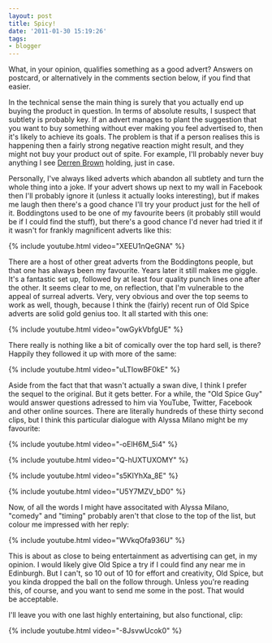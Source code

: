 ```yaml
---
layout: post
title: Spicy!
date: '2011-01-30 15:19:26'
tags:
- blogger
---
```


What, in your opinion, qualifies something as a good advert? Answers on postcard, or alternatively in the comments section below, if you find that easier.  

In the technical sense the main thing is surely that you actually end up buying the product in question. In terms of absolute results, I suspect that subtlety is probably key. If an advert manages to plant the suggestion that you want to buy something without ever making you feel advertised to, then it's likely to achieve its goals. The problem is that if a person realises this is happening then a fairly strong negative reaction might result, and they might not buy your product out of spite. For example, I'll probably never buy anything I see [Derren Brown] holding, just in case.  

[Derren Brown]: http://en.wikipedia.org/wiki/Derren_Brown

<!-- More -->

Personally, I've always liked adverts which abandon all subtlety and turn the whole thing into a joke. If your advert shows up next to my wall in Facebook then I'll probably ignore it (unless it actually looks interesting), but if makes me laugh then there's a good chance I'll try your product just for the hell of it. Boddingtons used to be one of my favourite beers (it probably still would be if I could find the stuff), but there's a good chance I'd never had tried it if it wasn't for frankly magnificent adverts like this:  

{% include youtube.html video="XEEU1nQeGNA" %}

There are a host of other great adverts from the Boddingtons people, but that one has always been my favourite. Years later it still makes me giggle. It's a fantastic set up, followed by at least four quality punch lines one after the other. It seems clear to me, on reflection, that I'm vulnerable to the appeal of surreal adverts. Very, very obvious and over the top seems to work as well, though, because I think the (fairly) recent run of Old Spice adverts are solid gold genius too. It all started with this one:  

{% include youtube.html video="owGykVbfgUE" %}

There really is nothing like a bit of comically over the top hard sell, is there? Happily they followed it up with more of the same:  

{% include youtube.html video="uLTIowBF0kE" %} 

Aside from the fact that that wasn't actually a swan dive, I think I prefer the sequel to the original. But it gets better. For a while, the "Old Spice Guy" would answer questions adressed to him via YouTube, Twitter, Facebook and other online sources. There are literally hundreds of these thirty second clips, but I think this particular dialogue with Alyssa Milano might be my favourite:  

{% include youtube.html video="-oElH6M_5i4" %}

{% include youtube.html video="Q-hUXTUXOMY" %}

{% include youtube.html video="s5KIYhXa_8E" %}

{% include youtube.html video="U5Y7MZV_bD0" %}

Now, of all the words I might have associtated with Alyssa Milano, "comedy" and "timing" probably aren't that close to the top of the list, but colour me impressed with her reply:  

{% include youtube.html video="WVkqOfa936U" %}

This is about as close to being entertainment as advertising can get, in my opinion. I would likely give Old Spice a try if I could find any near me in Edinburgh. But I can't, so 10 out of 10 for effort and creativity, Old Spice, but you kinda dropped the ball on the follow through. Unless you're reading this, of course, and you want to send me some in the post. That would be acceptable.  

I'll leave you with one last highly entertaining, but also functional, clip:  

{% include youtube.html video="-8JsvwUcok0" %}
